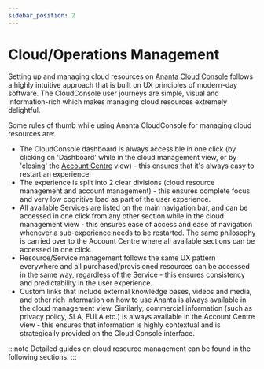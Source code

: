 ```yaml
---
sidebar_position: 2
---
```

# Cloud/Operations Management
Setting up and managing cloud resources on [Ananta Cloud Console](CloudConsoleOverview) follows a highly intuitive approach that is built on UX principles of modern-day software. The CloudConsole user journeys are simple, visual and information-rich which makes managing cloud resources extremely delightful.

Some rules of thumb while using Ananta CloudConsole for managing cloud resources are:

- The CloudConsole dashboard is always accessible in one click (by clicking on 'Dashboard' while in the cloud management view, or by 'closing' the [Account Centre](/docs/AccountCentre/AboutAnantaAccountCentre) view) - this ensures that it's always easy to restart an experience.
- The experience is split into 2 clear divisions (cloud resource management and account management) - this ensures complete focus and very low cognitive load as part of the user experience.
- All available Services are listed on the main navigation bar, and can be accessed in one click from any other section while in the cloud management view - this ensures ease of access and ease of navigation whenever a sub-experience needs to be restarted. The same philosophy is carried over to the Account Centre where all available sections can be accessed in one click.
- Resource/Service management follows the same UX pattern everywhere and all purchased/provisioned resources can be accessed in the same way, regardless of the Service - this ensures consistency and predictability in the user experience.
- Custom links that include external knowledge bases, videos and media, and other rich information on how to use Ananta is always available in the cloud management view. Similarly, commercial information (such as privacy policy, SLA, EULA etc.) is always available in the Account Centre view - this ensures that information is highly contextual and is strategically provided on the Cloud Console interface.

:::note
Detailed guides on cloud resource management can be found in the following sections.
:::

